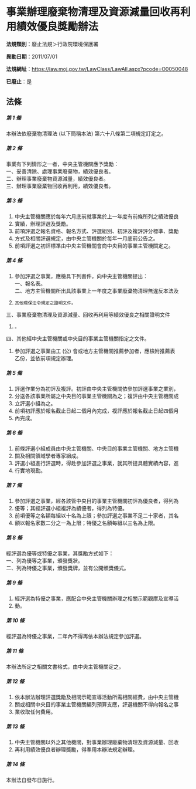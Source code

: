 # 事業辦理廢棄物清理及資源減量回收再利用績效優良獎勵辦法

**法規類別**：廢止法規＞行政院環境保護署

**異動日期**：2011/07/01  

**法規網址**：https://law.moj.gov.tw/LawClass/LawAll.aspx?pcode=O0050048

**已廢止**：是



## 法條
##### 第 1 條
本辦法依廢棄物清理法 (以下簡稱本法) 第六十八條第二項規定訂定之。

##### 第 2 條
事業有下列情形之一者，中央主管機關應予獎勵：  
一、妥善清除、處理事業廢棄物，績效優良者。  
二、辦理事業廢棄物資源減量，績效優良者。  
三、辦理事業廢棄物回收再利用，績效優良者。  

##### 第 3 條
1. 中央主管機關應於每年六月底前就事業於上一年度有前條所列之績效優良
1. 實績，辦理評選及獎勵。
1. 前項評選之報名資格、報名方式、評選組別、初評及複評評分標準、獎勵
1. 方式及相關評選規定，由中央主管機關於每年一月底前公告之。
1. 前項評選之初評標準由中央主管機關會商中央目的事業主管機關定之。

##### 第 4 條
1. 參加評選之事業，應檢具下列書件，向中央主管機關提出：  
一、報名表。  
二、地方主管機關所出具該事業上一年度之事業廢棄物清理無違反本法及
1.     其他環保法令規定之證明文件。  
三、事業廢棄物清理及資源減量、回收再利用等績效優良之相關證明文件
1.     。  
四、其他經中央主管機關或中央目的事業主管機關指定之文件。
1. 參加評選之事業由工 (公) 會或地方主管機關推薦參加者，應檢附推薦表  
乙份，並依前項規定辦理。

##### 第 5 條
1. 評選作業分為初評及複評。初評由中央主管機關依參加評選事業之業別，
1. 分送各該事業所屬之中央目的事業主管機關為之；複評由中央主管機關成
1. 立評選小組為之。
1. 前項初評應於報名截止日起二個月內完成，複評應於報名截止日起四個月
1. 內完成。

##### 第 6 條
1. 前條評選小組成員由中央主管機關、中央目的事業主管機關、地方主管機
1. 關及相關領域學者專家組成。
1. 評選小組進行評選時，得赴參加評選之事業，就其所提具體實績內容，進
1. 行實地現勘。

##### 第 7 條
1. 參加評選之事業，經各該管中央目的事業主管機關初評為優良者，得列為
1. 優等；其經評選小組複評為績優者，得列為特優。
1. 前項優等之名額每組以十名為上限；參加評選之事業不足二十家者，其名
1. 額以報名家數二分之一為上限；特優之名額每組以三名為上限。

##### 第 8 條
經評選為優等或特優之事業，其獎勵方式如下：  
一、列為優等之事業，頒發獎狀。  
二、列為特優之事業，頒發獎牌，並有公開頒獎儀式。  

##### 第 9 條
1. 經評選為特優之事業，應配合中央主管機關辦理之相關示範觀摩及宣導活
1. 動。

##### 第 10 條
經評選為特優之事業，二年內不得再依本辦法規定參加評選。

##### 第 11 條
本辦法所定之相關文書格式，由中央主管機關定之。

##### 第 12 條
1. 依本辦法辦理評選獎勵及相關示範宣導活動所需相關經費，由中央主管機
1. 關或相關中央目的事業主管機關編列預算支應，評選機關不得向報名之事
1. 業收取任何費用。

##### 第 13 條
1. 中央主管機關以外之其他機關，對事業辦理廢棄物清理及資源減量、回收
1. 再利用績效優良者辦理獎勵，得準用本辦法規定辦理。

##### 第 14 條
本辦法自發布日施行。


